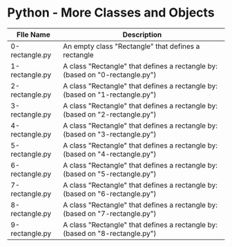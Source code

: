 # Python - More Classes and Objects
|FIle Name|Description|
|---|---|
|0-rectangle.py|An empty class "Rectangle" that defines a rectangle|
|1-rectangle.py|A class "Rectangle" that defines a rectangle by: (based on "0-rectangle.py")|
|2-rectangle.py|A class "Rectangle" that defines a rectangle by: (based on "1-rectangle.py")|
|3-rectangle.py|A class "Rectangle" that defines a rectangle by: (based on "2-rectangle.py")|
|4-rectangle.py|A class "Rectangle" that defines a rectangle by: (based on "3-rectangle.py")|
|5-rectangle.py|A class "Rectangle" that defines a rectangle by: (based on "4-rectangle.py")|
|6-rectangle.py|A class "Rectangle" that defines a rectangle by: (based on "5-rectangle.py")|
|7-rectangle.py|A class "Rectangle" that defines a rectangle by: (based on "6-rectangle.py")|
|8-rectangle.py|A class "Rectangle" that defines a rectangle by: (based on "7-rectangle.py")|
|9-rectangle.py|A class "Rectangle" that defines a rectangle by: (based on "8-rectangle.py")|
